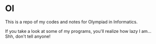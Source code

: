 OI
==
This is a repo of my codes and notes for Olympiad in Informatics.

If you take a look at some of my programs, you'll realize how lazy I am...
Shh, don't tell anyone!
